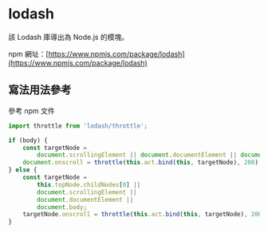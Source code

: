# lodash

該 Lodash 庫導出為 Node.js 的模塊。

npm 網址：[https://www.npmjs.com/package/lodash](https://www.npmjs.com/package/lodash)

## 寫法用法參考

參考 npm 文件

```js
import throttle from 'lodash/throttle';

if (body) {
	const targetNode =
		document.scrollingElement || document.documentElement || document.body;
	document.onscroll = throttle(this.act.bind(this, targetNode), 200);
} else {
	const targetNode =
		this.topNode.childNodes[0] ||
		document.scrollingElement ||
		document.documentElement ||
		document.body;
	targetNode.onscroll = throttle(this.act.bind(this, targetNode), 200);
}
```
